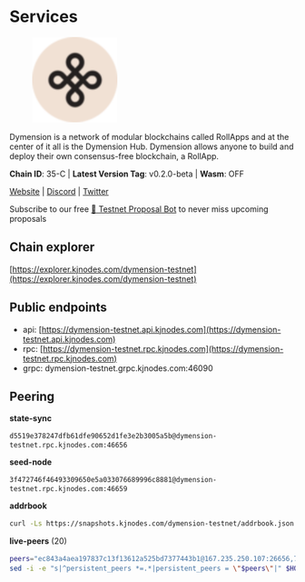 # Services

<figure><img src="https://raw.githubusercontent.com/kj89/cosmos-images/main/logos/dymension.png" width="150" alt=""><figcaption></figcaption></figure>

Dymension is a network of modular blockchains called RollApps  and at the center of it all is the Dymension Hub. Dymension  allows anyone to build and deploy their own consensus-free blockchain, a RollApp.

**Chain ID**: 35-C | **Latest Version Tag**: v0.2.0-beta | **Wasm**: OFF

[Website](https://dymension.xyz/) | [Discord](https://discord.gg/dymension) | [Twitter](https://twitter.com/dymensionXYZ)



Subscribe to our free [🤖 Testnet Proposal Bot](https://t.me/kjnodes_testnet_proposal_bot) to never miss upcoming proposals


## Chain explorer
[https://explorer.kjnodes.com/dymension-testnet](https://explorer.kjnodes.com/dymension-testnet)

## Public endpoints

* api: [https://dymension-testnet.api.kjnodes.com](https://dymension-testnet.api.kjnodes.com)
* rpc: [https://dymension-testnet.rpc.kjnodes.com](https://dymension-testnet.rpc.kjnodes.com)
* grpc: dymension-testnet.grpc.kjnodes.com:46090

## Peering

**state-sync**

```text
d5519e378247dfb61dfe90652d1fe3e2b3005a5b@dymension-testnet.rpc.kjnodes.com:46656
```

**seed-node**

```text
3f472746f46493309650e5a033076689996c8881@dymension-testnet.rpc.kjnodes.com:46659
```

**addrbook**
```bash
curl -Ls https://snapshots.kjnodes.com/dymension-testnet/addrbook.json > $HOME/.dymension/config/addrbook.json
```

**live-peers** (20)
```bash
peers="ec843a4aea197837c13f13612a525bd7377443b1@167.235.250.107:26656,7fc44e2651006fb2ddb4a56132e738da2845715f@65.108.6.45:61256,63996f52b1dc68259ff64bb2546625c71fc9d546@176.9.48.38:26656,43a46e2fbe871246e8fee045749d0a4677042b0c@95.217.216.88:46656,22acf9a303e825ce04171ef26e2326c09aeb238b@47.147.226.228:55656,998b19ed2c580acaa2fdb5057e2930a38f041750@65.109.122.105:60556,5d689e09a129c03c003f05850262f03b2433a384@51.79.30.141:26656,54160abe97cd71abb3a83516fd8e4a47cb509fba@188.34.178.103:46656,af6787b3273dd60e0f809c7e5e2a2a9fd379045e@195.201.195.61:27656,e374d21e689d4e1832ef72e0dae2a9bca435ba36@95.217.114.220:46656,ed26b4f13a7f388064aa89e5d6419b0e78e3e94e@209.126.81.190:26656,747d05bfe9f3e0c2e0462ac351c577699e1d9b8c@207.244.244.194:26656,1bffcd1690806b5796415ff72f02157ce048bcdd@144.76.67.53:2580,88e09de4c713ecb3497f39f6e6c599aea7a10750@65.109.38.111:20556,f91eda7a7c64cebd5ad465613b15ea8e8f78aebc@194.163.164.1:26656,0d30a0790a216d01c9759ab48192d9154381e6c0@136.243.88.91:3240,56e0f891f8312e239a631aea2f8b0e64c9f7d824@135.181.95.145:36656,140d07c40c964eb063d4526561ca92e8ed796b9b@65.109.82.249:29656,d5519e378247dfb61dfe90652d1fe3e2b3005a5b@65.109.68.190:46656,617214edc6dbd3d82765d66767ca56deb9660851@134.209.21.58:26656"
sed -i -e "s|^persistent_peers *=.*|persistent_peers = \"$peers\"|" $HOME/.dymension/config/config.toml
```

